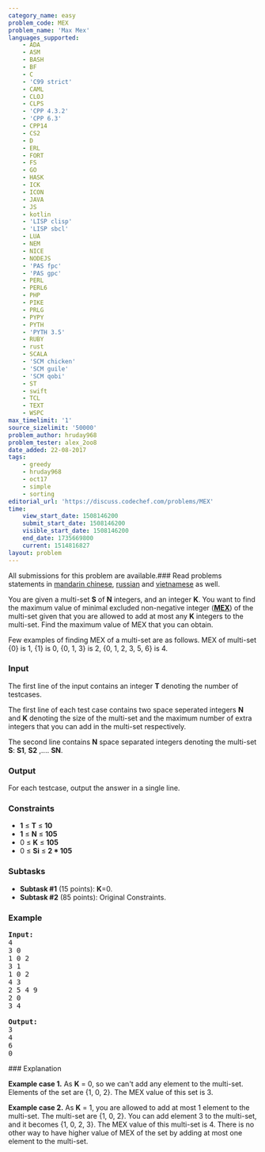 ```yaml
---
category_name: easy
problem_code: MEX
problem_name: 'Max Mex'
languages_supported:
    - ADA
    - ASM
    - BASH
    - BF
    - C
    - 'C99 strict'
    - CAML
    - CLOJ
    - CLPS
    - 'CPP 4.3.2'
    - 'CPP 6.3'
    - CPP14
    - CS2
    - D
    - ERL
    - FORT
    - FS
    - GO
    - HASK
    - ICK
    - ICON
    - JAVA
    - JS
    - kotlin
    - 'LISP clisp'
    - 'LISP sbcl'
    - LUA
    - NEM
    - NICE
    - NODEJS
    - 'PAS fpc'
    - 'PAS gpc'
    - PERL
    - PERL6
    - PHP
    - PIKE
    - PRLG
    - PYPY
    - PYTH
    - 'PYTH 3.5'
    - RUBY
    - rust
    - SCALA
    - 'SCM chicken'
    - 'SCM guile'
    - 'SCM qobi'
    - ST
    - swift
    - TCL
    - TEXT
    - WSPC
max_timelimit: '1'
source_sizelimit: '50000'
problem_author: hruday968
problem_tester: alex_2oo8
date_added: 22-08-2017
tags:
    - greedy
    - hruday968
    - oct17
    - simple
    - sorting
editorial_url: 'https://discuss.codechef.com/problems/MEX'
time:
    view_start_date: 1508146200
    submit_start_date: 1508146200
    visible_start_date: 1508146200
    end_date: 1735669800
    current: 1514816827
layout: problem
---
```

All submissions for this problem are available.### Read problems statements in [mandarin chinese](http://www.codechef.com/download/translated/OCT17/mandarin/MEX.pdf), [russian](http://www.codechef.com/download/translated/OCT17/russian/MEX.pdf) and [vietnamese](http://www.codechef.com/download/translated/OCT17/vietnamese/MEX.pdf) as well.

You are given a multi-set **S** of **N** integers, and an integer **K**. You want to find the maximum value of minimal excluded non-negative integer ([**MEX**](https://en.wikipedia.org/wiki/Mex_(mathematics))) of the multi-set given that you are allowed to add at most any **K** integers to the multi-set. Find the maximum value of MEX that you can obtain.

Few examples of finding MEX of a multi-set are as follows. MEX of multi-set {0} is 1, {1} is 0, {0, 1, 3} is 2, {0, 1, 2, 3, 5, 6} is 4.

### Input

The first line of the input contains an integer **T** denoting the number of testcases.

The first line of each test case contains two space seperated integers **N** and **K** denoting the size of the multi-set and the maximum number of extra integers that you can add in the multi-set respectively.

The second line contains **N** space separated integers denoting the multi-set **S**: **S1**, **S2** ,.... **SN**.

### Output

For each testcase, output the answer in a single line.

### Constraints

- **1** ≤ **T** ≤ **10**
- **1** ≤ **N** ≤ **105**
- 0 ≤ **K** ≤ **105**
- 0 ≤ **Si** ≤ **2 \* 105**

### Subtasks

- **Subtask #1** (15 points): **K**=0.
- **Subtask #2** (85 points): Original Constraints.

### Example

<pre><b>Input:</b>
4
3 0
1 0 2
3 1
1 0 2
4 3
2 5 4 9
2 0
3 4

<b>Output:</b>
3
4
6
0
</pre>### Explanation

**Example case 1.** As **K** = 0, so we can't add any element to the multi-set. Elements of the set are {1, 0, 2}. The MEX value of this set is 3.

**Example case 2.** As **K** = 1, you are allowed to add at most 1 element to the multi-set. The multi-set are {1, 0, 2}. You can add element 3 to the multi-set, and it becomes {1, 0, 2, 3}. The MEX value of this multi-set is 4. There is no other way to have higher value of MEX of the set by adding at most one element to the multi-set.
